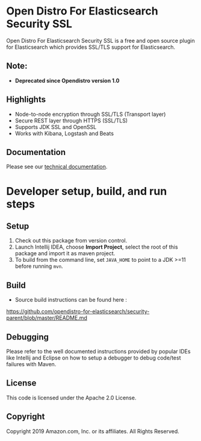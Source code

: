 # Open Distro For Elasticsearch Security SSL

Open Distro For Elasticsearch Security SSL is a free and open source plugin for Elasticsearch which provides SSL/TLS support for Elasticsearch. 

## Note:

* **Deprecated since Opendistro version 1.0**

## Highlights

* Node-to-node encryption through SSL/TLS (Transport layer)
* Secure REST layer through HTTPS (SSL/TLS)
* Supports JDK SSL and OpenSSL
* Works with Kibana, Logstash and Beats

## Documentation

Please see our [technical documentation](https://opendistro.github.io/for-elasticsearch-docs/).

# Developer setup, build, and run steps


## Setup

1. Check out this package from version control.
1. Launch Intellij IDEA, choose **Import Project**,  select the root of this package and import it as maven project. 
1. To build from the command line, set `JAVA_HOME` to point to a JDK >=11 before running `mvn`.


## Build

* Source build instructions can be found here : 

https://github.com/opendistro-for-elasticsearch/security-parent/blob/master/README.md

## Debugging

Please refer to the well documented instructions provided by popular IDEs like Intellij and Eclipse on how to setup a debugger to debug code/test failures with Maven.

## License

This code is licensed under the Apache 2.0 License. 

## Copyright

Copyright 2019 Amazon.com, Inc. or its affiliates. All Rights Reserved.

